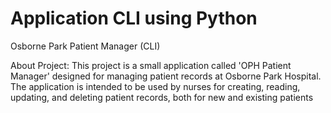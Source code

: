 # Application CLI using Python
Osborne Park Patient Manager (CLI)

About Project:
This project is a small application called 'OPH Patient Manager' designed for managing patient records at Osborne Park Hospital.
The application is intended to be used by nurses for creating, reading, updating, and deleting patient records, both for new and existing patients
